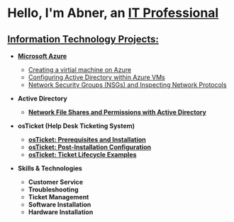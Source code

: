 <h1>Hello, I'm Abner, an <a href="https://linkedin.com/in/abner-pena">IT Professional</h1>


<h2> Information Technology Projects:</h2>

- <b>Microsoft Azure</b>
  - [Creating a virtial machine on Azure](https://github.com/abner-pena/Virtual-Machine)
  - [Configuring Active Directory within Azure VMs](https://github.com/abner-pena/Configuring-Active-Directory-within-Azure-VMs)
  - [Network Security Groups (NSGs) and Inspecting Network Protocols](https://github.com/abner-pena/azure-network-protocols)
 
- <b>Active Directory
  - [Network File Shares and Permissions with Active Directory](https://github.com/abner-pena/Network-File-Shares-and-Permissions-with-Active-Directory)

- <b>osTicket (Help Desk Ticketing System)</b>
  - [osTicket: Prerequisites and Installation](https://github.com/abner-pena/osticket-prereqs)
  - [osTicket: Post-Installation Configuration](https://github.com/abner-pena/post-install-config)
  - [osTicket: Ticket Lifecycle Examples](https://github.com/abner-pena/ticket-lifecycle)

- <b>Skills & Technologies
  - Customer Service
  - Troubleshooting
  - Ticket Management
  - Software Installation
  - Hardware Installation
